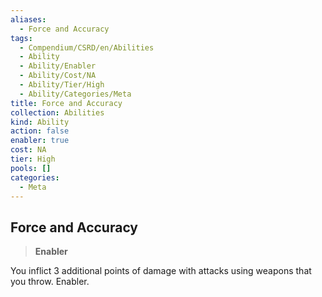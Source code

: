 ```yaml
---
aliases:
  - Force and Accuracy
tags:
  - Compendium/CSRD/en/Abilities
  - Ability
  - Ability/Enabler
  - Ability/Cost/NA
  - Ability/Tier/High
  - Ability/Categories/Meta
title: Force and Accuracy
collection: Abilities
kind: Ability
action: false
enabler: true
cost: NA
tier: High
pools: []
categories:
  - Meta
---
```

## Force and Accuracy  
>**Enabler**
  
You inflict 3 additional points of damage with attacks using weapons that you throw. Enabler.